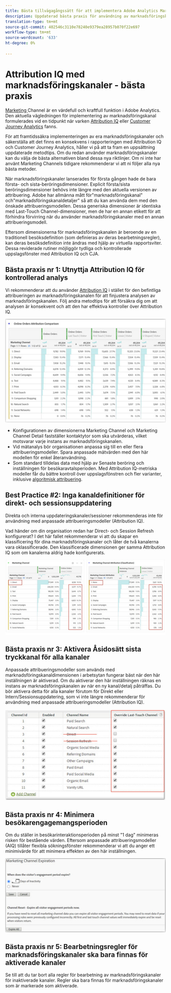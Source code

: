 ```yaml
---
title: Bästa tillvägagångssätt för att implementera Adobe Analytics Marketing Channels
description: Uppdaterad bästa praxis för användning av marknadsföringskanaler med Attribution IQ och Customer Journey Analytics
translation-type: tm+mt
source-git-commit: 402546c3110e78240e9379ea28957b070f22e697
workflow-type: tm+mt
source-wordcount: '633'
ht-degree: 0%

---
```



# Attribution IQ med marknadsföringskanaler - bästa praxis

[Marketing ](/help/components/c-marketing-channels/c-getting-started-mchannel.md) Channel är en värdefull och kraftfull funktion i Adobe Analytics. Den aktuella vägledningen för implementering av marknadsföringskanal formulerades vid en tidpunkt när varken [Attribution IQ](https://experienceleague.corp.adobe.com/docs/analytics/analyze/analysis-workspace/attribution/overview.html?lang=en#analysis-workspace) eller [Customer Journey Analytics](https://experienceleague.adobe.com/docs/analytics-platform/using/cja-usecases/marketing-channels.html?lang=en#cja-usecases) fanns.

För att framtidssäkra implementeringen av era marknadsföringskanaler och säkerställa att det finns en konsekvens i rapporteringen med Attribution IQ och Customer Journey Analytics, håller vi på att ta fram en uppsättning uppdaterade metodtips. Om du redan använder marknadsföringskanaler kan du välja de bästa alternativen bland dessa nya riktlinjer. Om ni inte har använt Marketing Channels tidigare rekommenderar vi att ni följer alla nya bästa metoder.

När marknadsföringskanaler lanserades för första gången hade de bara första- och sista-beröringsdimensioner. Explicit första/sista beröringsdimensioner behövs inte längre med den aktuella versionen av attribuering. Adobe har allmänna mått för&quot;marknadsföringskanal&quot; och&quot;marknadsföringskanaldetaljer&quot; så att du kan använda dem med den önskade attribueringsmodellen. Dessa generiska dimensioner är identiska med Last-Touch Channel-dimensioner, men de har en annan etikett för att förhindra förvirring när du använder marknadsföringskanaler med en annan attribueringsmodell.

Eftersom dimensionerna för marknadsföringskanalen är beroende av en traditionell besöksdefinition (som definieras av deras bearbetningsregler), kan deras besöksdefinition inte ändras med hjälp av virtuella rapportsviter. Dessa reviderade rutiner möjliggör tydliga och kontrollerade uppslagsfönster med Attribution IQ och CJA.

## Bästa praxis nr 1: Utnyttja Attribution IQ för kontrollerad analys

Vi rekommenderar att du använder [Attribution IQ](https://experienceleague.corp.adobe.com/docs/analytics/analyze/analysis-workspace/attribution/overview.html?lang=en#analysis-workspace) i stället för den befintliga attribueringen av marknadsföringskanalen för att finjustera analysen av marknadsföringskanalen. Följ andra metodtips för att försäkra dig om att analysen är konsekvent och att den har effektiva kontroller över Attribution IQ.

![](assets/attribution.png)

* Konfigurationen av dimensionerna Marketing Channel och Marketing Channel Detail fastställer kontaktytor som ska utvärderas, vilket motsvarar varje instans av marknadsföringskanalen.
* Vid mätanalys bör organisationen anpassa sig till en eller flera attribueringsmodeller. Spara anpassade mätvärden med den här modellen för enkel återanvändning.
* Som standard tilldelas data med hjälp av Senaste beröring och inställningen för besökaravtalsperioden. Med Attribution IQ-metriska modeller får du bättre kontroll över uppslagsfönstren och fler varianter, inklusive [algoritmisk attribuering](https://experienceleague.adobe.com/docs/analytics/analyze/analysis-workspace/attribution/algorithmic.html?lang=en#analysis-workspace).

## Best Practice #2: Inga kanaldefinitioner för direkt- och sessionsuppdatering

Direkta och interna uppdateringskanaler/sessioner rekommenderas inte för användning med anpassade attribueringsmodeller (Attribution IQ).

Vad händer om din organisation redan har Direct- och Session Refresh konfigurerat? I det här fallet rekommenderar vi att du skapar en klassificering för dina marknadsföringskanaler och låter de två kanalerna vara oklassificerade. Den klassificerade dimensionen ger samma Attribution IQ som om kanalerna aldrig hade konfigurerats.

![](assets/direct-session-refresh.png)

## Bästa praxis nr 3: Aktivera Åsidosätt sista tryckkanal för alla kanaler

Anpassade attribueringsmodeller som används med marknadsföringskanaldimensionen i arbetsytan fungerar bäst när den här inställningen är aktiverad. Om du aktiverar den här inställningen räknas en instans av marknadsföringskanalen av när en ny kanal/detalj påträffas. Du bör aktivera detta för alla kanaler förutom för Direkt eller Intern/Sessionsuppdatering, som vi inte längre rekommenderar för användning med anpassade attribueringsmodeller (Attribution IQ).

![](assets/override.png)

## Bästa praxis nr 4: Minimera besökarengagemangsperioden

Om du ställer in besökarinteraktionsperioden på minst &quot;1 dag&quot; minimeras risken för bestående värden. Eftersom anpassade attribueringsmodeller (AIQ) tillåter flexibla sökningsfönster rekommenderar vi att du anger ett minimivärde för att minimera effekten av den här inställningen.

![](assets/expiration.png)

## Bästa praxis nr 5: Bearbetningsregler för marknadsföringskanaler ska bara finnas för aktiverade kanaler

Se till att du tar bort alla regler för bearbetning av marknadsföringskanaler för inaktiverade kanaler. Regler ska bara finnas för marknadsföringskanaler som är markerade som aktiverade.
